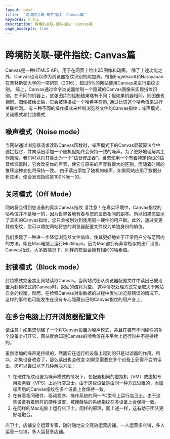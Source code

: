 ```yaml
---
layout: post
title:  "跨境防关联-硬件指纹: Canvas篇"
keywords: 店卫士
description: 跨境防关联-硬件指纹: Canvas篇 
page_excerpts: true
---
```

# 跨境防关联-硬件指纹: Canvas篇
Canvas是一种HTML5 API，用于在网页上绘出2D图像和动画。
除了上述功能之外，Canvas也可以作为浏览器指纹识别的附加熵。根据Englehardt和Narayanan在普林斯顿大学的一项研究（2016），超过5%的网站使用Canvas来进行指纹识别。
综上，Canvas通过命令浏览器绘制一个隐藏的Canvas图像来实现指纹识别。在不同的机器上，这张图片的绘制结果略有不同；但如果机器相同，则图像也相同。图像被绘出后，它会被转换成一个哈希字符串, 通过比较这个哈希值来进行关联检测。
有三种不同的操作模式来控制浏览器文件的Canvas指纹：噪声模式、关闭模式和封锁模式
## 噪声模式（Noise mode）
当网站通过浏览器请求读取Canvas函数时，噪声模式下的Canvas屏蔽算法会中途拦截它，并向读出添加一个随机但始终会保持一致的噪声。为了更好地理解其工作原理，我们可以将其类比为一个“语音修正器”。当您使用一个有着特定预设的语音修饰器时，它会改变你的声音，使它与原来的声音有很大的区别，但随着时间的推移这种变化将保持一致。
由于读出添加了随机的噪声，如果网站应用了数据分析技术，便会发现指纹是100%唯一的。
## 关闭模式（Off Mode）
网站将会得到您设备的真实Canvas指纹
请注意！在真实环境中，Canvas指纹的哈希值并不是唯一的，因为世界各地有着与您的设备相同的副本。所以如果您显示了真实的Canvas指纹，您只会被划分到使用同一硬件的用户群。此外，通过变更其他指纹，您可以增加网站将您的浏览器配置文件视为单独身份的熵值。

我们发现了一种进一步降低浏览器文件熵值、使其更好地处于正常用户分布范围内的方法，即在Mac电脑上运行Multilogin。因为Mac都拥有非常相似的出厂设置、Canvas指纹。大多数情况下，同样的模型会拥有相同的哈希值。
## 封锁模式（Block mode）

封锁模式完全禁止网站读取Canvas。当网站试图从浏览器配置文件中读出已被设置为封锁模式的Canvas时，返回的值将为空。
这种情况处理方式完全取决于网站自身的权衡。然而，在检索Canvas对象数据的过程中发生浏览器错误的情况下，这样的事件也可能发生在没有专心隐藏自己的Canvas指纹的用户身上。
## 在多台电脑上打开浏览器配置文件
请注意！如果您创建了一个将Canvas设置为噪声模式，并且在装有不同硬件的多个设备上打开它，网站就会知道Canvas的哈希值在多平台上运行时并不是持续的。

虽然添加的噪声是持续的，然而它在运行的设备上起到的只是过滤器的作用。所以，如果设备改变了，那么读出也会改变
如果您需要在多个设备上获得不变的读出，您可以尝试以下几种解决方法：
1. 在硬件指纹设置为噪声模式的情况下，在配置相同的虚拟机（VM）或虚拟专用服务器（VPS）上运行店卫士。由于这些设备是由同一种方式设置的，添加噪声后的Canvas指纹在多个设备上会保持一致。
2. 在有着相同硬件、驱动程序、操作系统的同一PC型号上运行店卫士。由于这些设备有着同样的硬件设置，被掩蔽后的系统指纹在多设备上会保持一致。
3. 在同样的Mac电脑上运行店卫士。同样的原理，同上述一样，这有助于团队更好地融合。

店卫士，店铺安全运营专家，随时随地安全高效运营店铺。一人运营多店铺，多人运营一店铺，多人运营多店铺。
